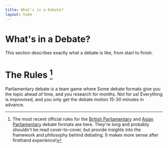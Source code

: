 ```yaml
---
title: What's in a Debate?
layout: home
---
```


# What's in a Debate?
This section describes exactly what a debate is like, from start to finish.

# The Rules [^1]
Parliamentary debate is a team game where Some debate formats give you the topic ahead of time, and you research for months. Not for us! Everything is improvised, and you only get the debate motion 15-30 minutes in advance.

[^1]: The most recent official rules for the [British Parliamentary](https://sadcdebate.com/files/WUDC-Manual-2024.pdf) and [Asian Parliamentary](https://docs.google.com/document/d/1JoJa0oqDfW06vAQb3eBcAX37oG9p2g0hRO44vvCHv_Q/edit?tab=t.0) debate formats are here. They're long and probably shouldn't be read cover-to-cover, but provide insights into the framework and philosophy behind debating. It makes more sense after firsthand experience!
